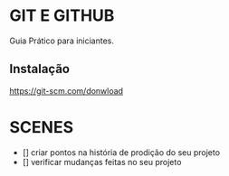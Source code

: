 # GIT E GITHUB

Guia Prático para iniciantes.

## Instalação

https://git-scm.com/donwload

# SCENES

- [] criar pontos na história de prodição do seu projeto
- [] verificar mudanças feitas no seu projeto
